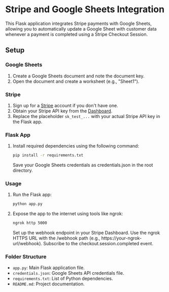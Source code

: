 # Stripe and Google Sheets Integration

This Flask application integrates Stripe payments with Google Sheets, allowing you to automatically update a Google Sheet with customer data whenever a payment is completed using a Stripe Checkout Session.

## Setup

### Google Sheets

1. Create a Google Sheets document and note the document key.
2. Open the document and create a worksheet (e.g., "Sheet1").

### Stripe

1. Sign up for a [Stripe](https://stripe.com/) account if you don't have one.
2. Obtain your Stripe API key from the [Dashboard](https://dashboard.stripe.com/apikeys).
3. Replace the placeholder `sk_test_...` with your actual Stripe API key in the Flask app.

### Flask App

1. Install required dependencies using the following command:
   ```bash
   pip install -r requirements.txt
    ```
    Save your Google Sheets credentials as credentials.json in the root directory.

### Usage

1. Run the Flask app:

    ```bash
    python app.py
    ```

2. Expose the app to the internet using tools like ngrok:

    ```bash
    ngrok http 5000
    ```
   
    Set up the webhook endpoint in your Stripe Dashboard.
        Use the ngrok HTTPS URL with the /webhook path (e.g., https://your-ngrok-url/webhook).
        Subscribe to the checkout.session.completed event.

### Folder Structure
- `app.py`: Main Flask application file.
- `credentials.json`: Google Sheets API credentials file.
- `requirements.txt`: List of Python dependencies.
- `README.md`: Project documentation.
